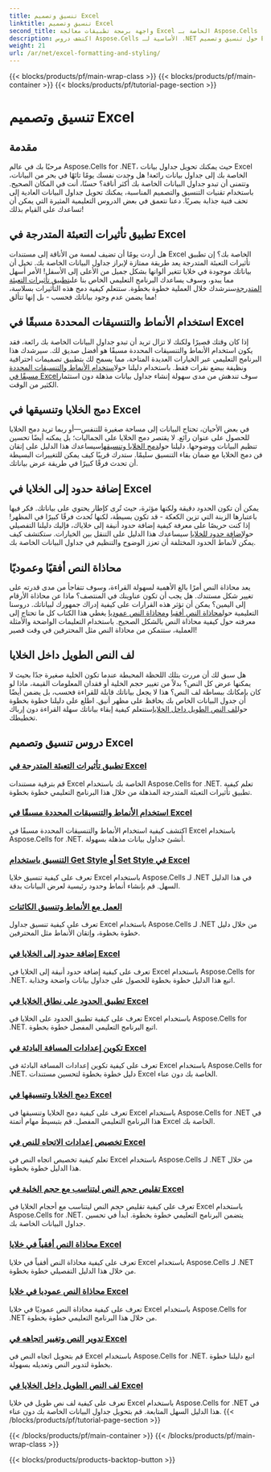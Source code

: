 ```yaml
---
title: تنسيق وتصميم Excel
linktitle: تنسيق وتصميم Excel
second_title: واجهة برمجة تطبيقات معالجة Excel الخاصة بـ Aspose.Cells .NET
description: اكتشف دروس Aspose.Cells الأساسية لـ .NET حول تنسيق وتصميم Excel. ارتقِ بجداول البيانات لديك باستخدام أدلة عملية خطوة بخطوة.
weight: 21
url: /ar/net/excel-formatting-and-styling/
---
```


{{< blocks/products/pf/main-wrap-class >}}
{{< blocks/products/pf/main-container >}}
{{< blocks/products/pf/tutorial-page-section >}}

# تنسيق وتصميم Excel

## مقدمة

مرحبًا بك في عالم Aspose.Cells for .NET، حيث يمكنك تحويل جداول بيانات Excel الخاصة بك إلى جداول بيانات رائعة! هل وجدت نفسك يومًا تائهًا في بحر من البيانات، وتتمنى أن تبدو جداول البيانات الخاصة بك أكثر أناقة؟ حسنًا، أنت في المكان الصحيح. باستخدام تقنيات التنسيق والتصميم المناسبة، يمكنك تحويل جداول البيانات العادية إلى تحف فنية جذابة بصريًا. دعنا نتعمق في بعض الدروس التعليمية المثيرة التي يمكن أن تساعدك على القيام بذلك!

## تطبيق تأثيرات التعبئة المتدرجة في Excel

 هل أردت يومًا أن تضيف لمسة من الأناقة إلى مستندات Excel الخاصة بك؟ إن تطبيق تأثيرات التعبئة المتدرجة يعد طريقة ممتازة لإبراز جداول البيانات الخاصة بك. تخيل أن بياناتك موجودة في خلايا تتغير ألوانها بشكل جميل من الأعلى إلى الأسفل! الأمر أسهل مما يبدو، وسوف يساعدك البرنامج التعليمي الخاص بنا على[تطبيق تأثيرات التعبئة المتدرجة](./applying-gradient-fill-effects/)سنرشدك خلال العملية خطوة بخطوة. ستتعلم كيفية دمج هذه التأثيرات بسلاسة، مما يضمن عدم وجود بياناتك فحسب - بل إنها تتألق!

## استخدام الأنماط والتنسيقات المحددة مسبقًا في Excel

 إذا كان وقتك قصيرًا ولكنك لا تزال تريد أن تبدو جداول البيانات الخاصة بك رائعة، فقد يكون استخدام الأنماط والتنسيقات المحددة مسبقًا هو أفضل صديق لك. سيرشدك هذا البرنامج التعليمي عبر الخيارات العديدة المتاحة، مما يسمح لك بتطبيق تصميمات احترافية ونظيفة ببضع نقرات فقط. باستخدام دليلنا حول[استخدام الأنماط والتنسيقات المحددة مسبقًا في Excel](./using-excel-predefined-styles-and-formatting/)سوف تندهش من مدى سهولة إنشاء جداول بيانات مذهلة دون استثمار الكثير من الوقت.

## دمج الخلايا وتنسيقها في Excel

 في بعض الأحيان، تحتاج البيانات إلى مساحة صغيرة للتنفس—أو ربما تريد دمج الخلايا للحصول على عنوان رائع. لا يقتصر دمج الخلايا على الجماليات؛ بل يمكنه أيضًا تحسين تنظيم البيانات ووضوحها. دليلنا حول[دمج الخلايا وتنسيقها](./merging-cells-and-formatting/)سيساعدك هذا الدليل على إتقان فن دمج الخلايا مع ضمان بقاء التنسيق سليمًا. ستدرك قريبًا كيف يمكن للتغييرات البسيطة أن تحدث فرقًا كبيرًا في طريقة عرض بياناتك. 

## إضافة حدود إلى الخلايا في Excel

 يمكن أن تكون الحدود دقيقة ولكنها مؤثرة، حيث تُرى كإطار يحتوي على بياناتك. فكر فيها باعتبارها الزينة التي تزين الكعكة - قد تكون بسيطة، لكنها تُحدث فرقًا كبيرًا في المظهر! إذا كنت حريصًا على معرفة كيفية إضافة حدود أنيقة إلى خلاياك، فإليك دليلنا التفصيلي حول[إضافة حدود للخلايا](./adding-borders-to-cells/) سيساعدك هذا الدليل على التنقل بين الخيارات. ستكتشف كيف يمكن لأنماط الحدود المختلفة أن تعزز الوضوح والتنظيم في جداول البيانات الخاصة بك.

## محاذاة النص أفقيًا وعموديًا

يعد محاذاة النص أمرًا بالغ الأهمية لسهولة القراءة، وسوف تتفاجأ من مدى قدرته على تغيير شكل مستندك. هل يجب أن تكون عناوينك في المنتصف؟ ماذا عن محاذاة الأرقام إلى اليمين؟ يمكن أن تؤثر هذه القرارات على كيفية إدراك جمهورك لبياناتك. دروسنا التعليمية حول[محاذاة النص أفقيا](./aligning-text-horizontally/) و[محاذاة النص عموديا](./aligning-text-vertically/) يغطي هذا الكتاب كل ما تحتاج إلى معرفته حول كيفية محاذاة النص بالشكل الصحيح. باستخدام التعليمات الواضحة والأمثلة العملية، ستتمكن من محاذاة النص مثل المحترفين في وقت قصير!

## لف النص الطويل داخل الخلايا

 هل سبق لك أن مررت بتلك اللحظة المحبطة عندما تكون الخلية صغيرة جدًا بحيث لا يمكنها عرض كل النص؟ بدلاً من تغيير حجم الخلية أو فقدان المعلومات القيمة، ماذا لو كان بإمكانك ببساطة لف النص؟ هذا لا يجعل بياناتك قابلة للقراءة فحسب، بل يضمن أيضًا أن جدول البيانات الخاص بك يحافظ على مظهر أنيق. اطلع على دليلنا خطوة بخطوة حول[لف النص الطويل داخل الخلايا](./wrapping-long-text-within-cells/)ستتعلم كيفية إبقاء بياناتك سهلة القراءة دون إرباك تخطيطك.

## دروس تنسيق وتصميم Excel
### [تطبيق تأثيرات التعبئة المتدرجة في Excel](./applying-gradient-fill-effects/)
قم بترقية مستندات Excel الخاصة بك باستخدام Aspose.Cells for .NET. تعلم كيفية تطبيق تأثيرات التعبئة المتدرجة المذهلة من خلال هذا البرنامج التعليمي خطوة بخطوة.
### [استخدام الأنماط والتنسيقات المحددة مسبقًا في Excel](./using-excel-predefined-styles-and-formatting/)
اكتشف كيفية استخدام الأنماط والتنسيقات المحددة مسبقًا في Excel باستخدام Aspose.Cells for .NET. أنشئ جداول بيانات مذهلة بسهولة.
### [التنسيق باستخدام Get Style أو Set Style في Excel](./formatting-with-get-style-or-set-style/)
تعرف على كيفية تنسيق خلايا Excel باستخدام Aspose.Cells لـ .NET في هذا الدليل السهل. قم بإنشاء أنماط وحدود رئيسية لعرض البيانات بدقة.
### [العمل مع الأنماط وتنسيق الكائنات](./working-with-styles-and-formatting-objects/)
تعرف على كيفية تنسيق جداول Excel باستخدام Aspose.Cells لـ .NET من خلال دليل خطوة بخطوة، وإتقان الأنماط مثل المحترفين.
### [إضافة حدود إلى الخلايا في Excel](./adding-borders-to-cells/)
تعرف على كيفية إضافة حدود أنيقة إلى الخلايا في Excel باستخدام Aspose.Cells for .NET. اتبع هذا الدليل خطوة بخطوة للحصول على جداول بيانات واضحة وجذابة.
### [تطبيق الحدود على نطاق الخلايا في Excel](./applying-borders-to-range-of-cells/)
تعرف على كيفية تطبيق الحدود على الخلايا في Excel باستخدام Aspose.Cells for .NET. اتبع البرنامج التعليمي المفصل خطوة بخطوة.
### [تكوين إعدادات المسافة البادئة في Excel](./configuring-indentation-settings/)
تعرف على كيفية تكوين إعدادات المسافة البادئة في Excel باستخدام Aspose.Cells for .NET. دليل خطوة بخطوة لتحسين مستندات Excel الخاصة بك دون عناء.
### [دمج الخلايا وتنسيقها في Excel](./merging-cells-and-formatting/)
تعرف على كيفية دمج الخلايا وتنسيقها في Excel باستخدام Aspose.Cells for .NET في هذا البرنامج التعليمي المفصل. قم بتبسيط مهام أتمتة Excel الخاصة بك.
### [تخصيص إعدادات الاتجاه للنص في Excel](./customizing-orientation-settings-for-text/)
تعلم كيفية تخصيص اتجاه النص في Excel باستخدام Aspose.Cells لـ .NET من خلال هذا الدليل خطوة بخطوة.
### [تقليص حجم النص ليتناسب مع حجم الخلية في Excel](./shrinking-text-to-fit-cell-size/)
تعرف على كيفية تقليص حجم النص ليتناسب مع أحجام الخلايا في Excel باستخدام Aspose.Cells for .NET. يتضمن البرنامج التعليمي خطوة بخطوة. ابدأ في تحسين جداول البيانات الخاصة بك.
### [محاذاة النص أفقياً في خلايا Excel](./aligning-text-horizontally/)
تعرف على كيفية محاذاة النص أفقياً في خلايا Excel باستخدام Aspose.Cells لـ .NET من خلال هذا الدليل التفصيلي خطوة بخطوة.
### [محاذاة النص عموديا في خلايا Excel](./aligning-text-vertically/)
تعرف على كيفية محاذاة النص عموديًا في خلايا Excel باستخدام Aspose.Cells for .NET من خلال هذا البرنامج التعليمي خطوة بخطوة.
### [تدوير النص وتغيير اتجاهه في Excel](./rotating-and-changing-text-direction/)
قم بتحويل اتجاه النص في Excel باستخدام Aspose.Cells for .NET. اتبع دليلنا خطوة بخطوة لتدوير النص وتعديله بسهولة.
### [لف النص الطويل داخل الخلايا في Excel](./wrapping-long-text-within-cells/)
تعرف على كيفية لف نص طويل في خلايا Excel باستخدام Aspose.Cells for .NET في هذا الدليل السهل المتابعة. قم بتحويل جداول البيانات الخاصة بك دون عناء.
{{< /blocks/products/pf/tutorial-page-section >}}

{{< /blocks/products/pf/main-container >}}
{{< /blocks/products/pf/main-wrap-class >}}

{{< blocks/products/products-backtop-button >}}
